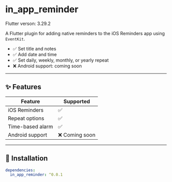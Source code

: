 # in_app_reminder

Flutter verson: 3.29.2

A Flutter plugin for adding native reminders to the iOS Reminders app using `EventKit`.

- ✅ Set title and notes
- ✅ Add date and time
- ✅ Set daily, weekly, monthly, or yearly repeat
- ❌ Android support: coming soon

---

## ✨ Features

| Feature             | Supported |
|---------------------|-----------|
| iOS Reminders       | ✅        |
| Repeat options      | ✅        |
| Time-based alarm    | ✅        |
| Android support     | ❌ Coming soon |

---

## 🚀 Installation

```yaml
dependencies:
  in_app_reminder: ^0.0.1
